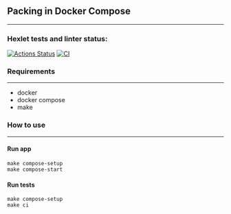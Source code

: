 ## Packing in Docker Compose
___

### Hexlet tests and linter status:
[![Actions Status](https://github.com/mvaload/devops-for-programmers-project-74/workflows/hexlet-check/badge.svg)](https://github.com/mvaload/devops-for-programmers-project-74/actions)
[![CI](https://github.com/mvaload/devops-for-programmers-project-74/actions/workflows/push.yml/badge.svg)](https://github.com/mvaload/devops-for-programmers-project-74/actions/workflows/push.yml)


### Requirements
___
* docker
* docker compose
* make

### How to use
____
#### Run app
```
make compose-setup
make compose-start
```
#### Run tests
```
make compose-setup
make ci
```